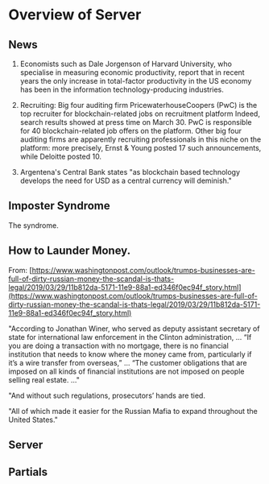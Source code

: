 Overview of Server
==


News
--

1.  Economists such as Dale Jorgenson of Harvard University, who specialise in measuring economic productivity, report that
in recent years the only increase in total-factor productivity in the US economy has been in the information
technology-producing industries.

2. Recruiting: Big four auditing firm PricewaterhouseCoopers (PwC) is the top recruiter for blockchain-related jobs on
recruitment platform Indeed, search results showed at press time on March 30. PwC is responsible for 40
blockchain-related job offers on the platform. Other big four auditing firms are apparently recruiting professionals in
this niche on the platform: more precisely, Ernst & Young posted 17 such announcements, while Deloitte posted 10.

3. Argentena's Central Bank states "as blockchain based technology develops the need for USD as a central currency will
deminish."


Imposter Syndrome
---

The syndrome.

How to Launder Money.
---

From: [https://www.washingtonpost.com/outlook/trumps-businesses-are-full-of-dirty-russian-money-the-scandal-is-thats-legal/2019/03/29/11b812da-5171-11e9-88a1-ed346f0ec94f_story.html](https://www.washingtonpost.com/outlook/trumps-businesses-are-full-of-dirty-russian-money-the-scandal-is-thats-legal/2019/03/29/11b812da-5171-11e9-88a1-ed346f0ec94f_story.html)

"According to Jonathan Winer, who served as deputy assistant secretary of state for international law enforcement in the
Clinton administration, ... “If you are doing a transaction with no mortgage, there is
no financial institution that needs to know where the money came from, particularly if it’s a wire transfer from
overseas,” ... “The customer obligations that are imposed on all kinds of
financial institutions are not imposed on people selling real estate. ..."

"And without such regulations, prosecutors’ hands are tied.

"All of which made it easier for the Russian Mafia to expand throughout the United States."


Server
--

Partials
--

